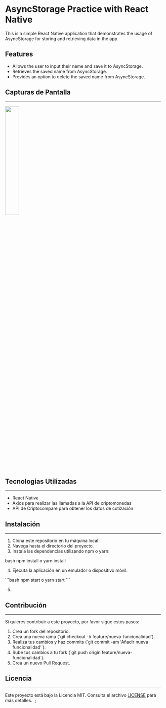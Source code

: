 # AsyncStorage Practice with React Native

This is a simple React Native application that demonstrates the usage of AsyncStorage for storing and retrieving data in the app.

## Features

- Allows the user to input their name and save it to AsyncStorage.
- Retrieves the saved name from AsyncStorage.
- Provides an option to delete the saved name from AsyncStorage.


## Capturas de Pantalla
--------------------
<img src="https://github.com/JoseCrespo00001/asyncStorageReactNative/assets/123144789/e44b9f3a-2c32-4c3b-8974-a9e96cbe8d9d" width="30%" height="30%">


## Tecnologías Utilizadas
--------------------

- React Native
- Axios para realizar las llamadas a la API de criptomonedas
- API de Criptocompare para obtener los datos de cotización

## Instalación
--------------------

1. Clona este repositorio en tu máquina local.
2. Navega hasta el directorio del proyecto.
3. Instala las dependencias utilizando npm o yarn:

bash
npm install
 o
yarn install

4. Ejecuta la aplicación en un emulador o dispositivo móvil:

\`\`\`bash
npm start
 o
yarn start
\`\`\`

5. 

## Contribución
--------------------

Si quieres contribuir a este proyecto, por favor sigue estos pasos:

1. Crea un fork del repositorio.
2. Crea una nueva rama (\`git checkout -b feature/nueva-funcionalidad\`).
3. Realiza tus cambios y haz commits (\`git commit -am 'Añadir nueva funcionalidad'\`).
4. Sube tus cambios a tu fork (\`git push origin feature/nueva-funcionalidad\`).
5. Crea un nuevo Pull Request.

## Licencia
--------------------

Este proyecto está bajo la Licencia MIT. Consulta el archivo [LICENSE](LICENSE) para más detalles.
`;

